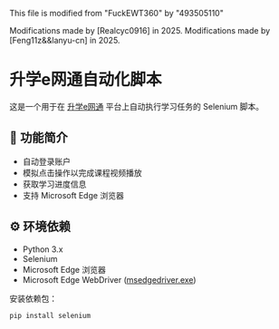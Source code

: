 This file is modified from "FuckEWT360" by "493505110"

Modifications made by [Realcyc0916] in 2025.
Modifications made by [Feng11z&&lanyu-cn] in 2025.


# 升学e网通自动化脚本

这是一个用于在 [升学e网通](https://teacher.ewt360.com/) 平台上自动执行学习任务的 Selenium 脚本。

## 🧰 功能简介

- 自动登录账户
- 模拟点击操作以完成课程视频播放
- 获取学习进度信息
- 支持 Microsoft Edge 浏览器

## ⚙️ 环境依赖

- Python 3.x
- Selenium
- Microsoft Edge 浏览器
- Microsoft Edge WebDriver ([msedgedriver.exe](file://c:\Users\Zx\Desktop\gk\msedgedriver.exe))

安装依赖包：
```bash
pip install selenium

